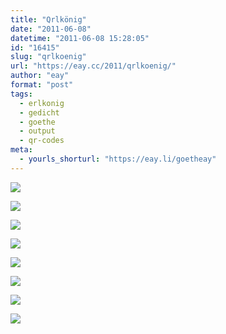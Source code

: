 ```yaml
---
title: "Qrlkönig"
date: "2011-06-08"
datetime: "2011-06-08 15:28:05"
id: "16415"
slug: "qrlkoenig"
url: "https://eay.cc/2011/qrlkoenig/"
author: "eay"
format: "post"
tags:
  - erlkonig
  - gedicht
  - goethe
  - output
  - qr-codes
meta:
  - yourls_shorturl: "https://eay.li/goetheay"
---
```


![](https://eay.cc/uploads/2011/erlkoenig_vers1.gif)

![](https://eay.cc/uploads/2011/erlkoenig_vers2.gif)

![](https://eay.cc/uploads/2011/erlkoenig_vers3.gif)

![](https://eay.cc/uploads/2011/erlkoenig_vers4.gif)

![](https://eay.cc/uploads/2011/erlkoenig_vers5.gif)

![](https://eay.cc/uploads/2011/erlkoenig_vers6.gif)

![](https://eay.cc/uploads/2011/erlkoenig_vers7.gif)

![](https://eay.cc/uploads/2011/erlkoenig_vers8.gif)
